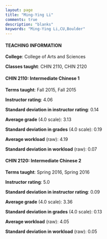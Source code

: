 ```yaml
---
layout: page
title: "Ming-Ying Li" 
comments: true
description: "blanks"
keywords: "Ming-Ying Li,CU,Boulder"
---
```

<head>
<script src="https://ajax.googleapis.com/ajax/libs/jquery/2.1.3/jquery.min.js"></script>
<script src="https://dl.dropboxusercontent.com/s/pc42nxpaw1ea4o9/highcharts.js?dl=0"></script>
<!-- <script src="../assets/js/highcharts.js"></script> -->
<style type="text/css">@font-face {
	font-family: "Bebas Neue";
	src: url(https://www.filehosting.org/file/details/544349/BebasNeue Regular.otf) format("opentype");
	}
	h1.Bebas { 
		font-family: "Bebas Neue", Verdana, Tahoma;
	}
</style>
</head>
	   
#### TEACHING INFORMATION

**College**: College of Arts and Sciences

**Classes taught**: CHIN 2110, CHIN 2120

#### CHIN 2110: Intermediate Chinese 1

**Terms taught**: Fall 2015, Fall 2015

**Instructor rating**: 4.06

**Standard deviation in instructor rating**: 0.14

**Average grade** (4.0 scale): 3.13

**Standard deviation in grades** (4.0 scale): 0.19

**Average workload** (raw): 4.19

**Standard deviation in workload** (raw): 0.07

#### CHIN 2120: Intermediate Chinese 2

**Terms taught**: Spring 2016, Spring 2016

**Instructor rating**: 5.0

**Standard deviation in instructor rating**: 0.09

**Average grade** (4.0 scale): 3.36

**Standard deviation in grades** (4.0 scale): 0.13

**Average workload** (raw): 4.05

**Standard deviation in workload** (raw): 0.05

